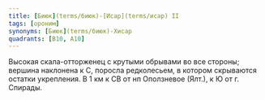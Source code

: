 ```yaml
---
title: [Биюк](terms/биюк)-[Исар](terms/исар) II
tags: [ороним]
synonyms: [Биюк](terms/биюк)-Хисар
quadrants: [В10, А10]
---
```


Высокая скала-отторженец с крутыми обрывами во все стороны; вершина наклонена к
С, поросла редколесьем, в котором скрываются остатки укрепления. В 1 км к СВ от
нп Оползневое (Ялт.), к Ю от г. Спирады.
